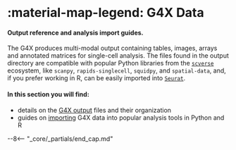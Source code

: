 <br>

# :material-map-legend: G4X Data
#### Output reference and analysis import guides.  

The G4X produces multi-modal output containing tables, images, arrays and annotated matrices for single-cell analysis.
The files found in the output directory are compatible with popular Python libraries from the [`scverse`](https://github.com/scverse) ecosystem, like `scanpy`, `rapids-singlecell`, `squidpy`, and `spatial-data`, and, if you prefer working in R, can be easily imported into [`Seurat`](https://satijalab.org/seurat/).

#### In this section you will find:

+ details on the [G4X output](./g4x_output.md) files and their organization
+ guides on [importing](./data_import.md) G4X data into popular analysis tools in Python and R 

--8<-- "_core/_partials/end_cap.md"
